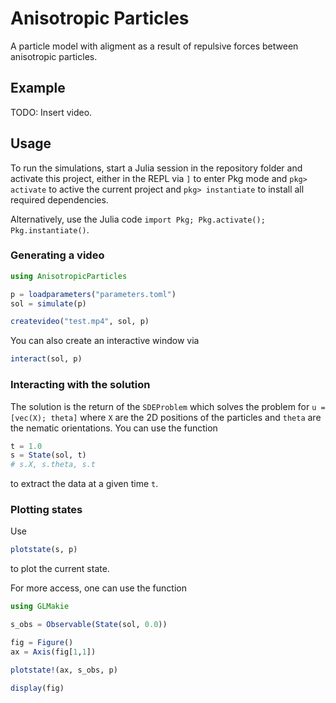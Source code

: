 # Anisotropic Particles


A particle model with aligment as a result of repulsive forces between anisotropic particles.

## Example

TODO: Insert video.

## Usage

To run the simulations, start a Julia session in the repository folder and activate this project, either in the REPL
via `]` to enter Pkg mode and `pkg> activate` to active the current project and `pkg> instantiate` to install all required dependencies. 

Alternatively, use the Julia code `import Pkg; Pkg.activate(); Pkg.instantiate()`.

### Generating a video

```julia
using AnisotropicParticles

p = loadparameters("parameters.toml")
sol = simulate(p)

createvideo("test.mp4", sol, p)
```

You can also create an interactive window via
```julia
interact(sol, p)
```

### Interacting with the solution

The solution is the return of the `SDEProblem` which solves the problem for `u = [vec(X); theta]` where `X` are the 2D positions of the particles and `theta` are the nematic orientations. You can use the function 
```julia
t = 1.0
s = State(sol, t)
# s.X, s.theta, s.t
```
to extract the data at a given time `t`. 

### Plotting states

Use 
```julia
plotstate(s, p)
```
to plot the current state.

For more access, one can use the function 
```julia
using GLMakie 

s_obs = Observable(State(sol, 0.0))

fig = Figure()
ax = Axis(fig[1,1])

plotstate!(ax, s_obs, p)

display(fig)
```



